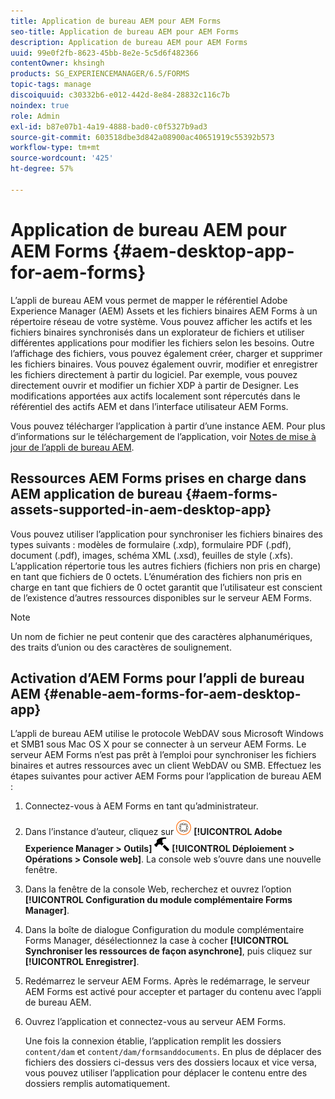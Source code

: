```yaml
---
title: Application de bureau AEM pour AEM Forms
seo-title: Application de bureau AEM pour AEM Forms
description: Application de bureau AEM pour AEM Forms
uuid: 99e0f2fb-8623-45bb-8e2e-5c5d6f482366
contentOwner: khsingh
products: SG_EXPERIENCEMANAGER/6.5/FORMS
topic-tags: manage
discoiquuid: c30332b6-e012-442d-8e84-28832c116c7b
noindex: true
role: Admin
exl-id: b87e07b1-4a19-4888-bad0-c0f5327b9ad3
source-git-commit: 603518dbe3d842a08900ac40651919c55392b573
workflow-type: tm+mt
source-wordcount: '425'
ht-degree: 57%

---
```


# Application de bureau AEM pour AEM Forms {#aem-desktop-app-for-aem-forms}

L’appli de bureau AEM vous permet de mapper le référentiel Adobe Experience Manager (AEM) Assets et les fichiers binaires AEM Forms à un répertoire réseau de votre système. Vous pouvez afficher les actifs et les fichiers binaires synchronisés dans un explorateur de fichiers et utiliser différentes applications pour modifier les fichiers selon les besoins. Outre l’affichage des fichiers, vous pouvez également créer, charger et supprimer les fichiers binaires. Vous pouvez également ouvrir, modifier et enregistrer les fichiers directement à partir du logiciel. Par exemple, vous pouvez directement ouvrir et modifier un fichier XDP à partir de Designer. Les modifications apportées aux actifs localement sont répercutés dans le référentiel des actifs AEM et dans l’interface utilisateur AEM Forms.

Vous pouvez télécharger l’application à partir d’une instance AEM. Pour plus d’informations sur le téléchargement de l’application, voir [Notes de mise à jour de l’appli de bureau AEM](https://helpx.adobe.com/experience-manager/desktop-app/release-notes.html).

## Ressources AEM Forms prises en charge dans AEM application de bureau {#aem-forms-assets-supported-in-aem-desktop-app}

Vous pouvez utiliser l’application pour synchroniser les fichiers binaires des types suivants : modèles de formulaire (.xdp), formulaire PDF (.pdf), document (.pdf), images, schéma XML (.xsd), feuilles de style (.xfs). L’application répertorie tous les autres fichiers (fichiers non pris en charge) en tant que fichiers de 0 octets. L’énumération des fichiers non pris en charge en tant que fichiers de 0 octet garantit que l’utilisateur est conscient de l’existence d’autres ressources disponibles sur le serveur AEM Forms.

>[!NOTE]
>
>Un nom de fichier ne peut contenir que des caractères alphanumériques, des traits d’union ou des caractères de soulignement.

## Activation d’AEM Forms pour l’appli de bureau AEM {#enable-aem-forms-for-aem-desktop-app}

L’appli de bureau AEM utilise le protocole WebDAV sous Microsoft Windows et SMB1 sous Mac OS X pour se connecter à un serveur AEM Forms. Le serveur AEM Forms n’est pas prêt à l’emploi pour synchroniser les fichiers binaires et autres ressources avec un client WebDAV ou SMB. Effectuez les étapes suivantes pour activer AEM Forms pour l’application de bureau AEM :

1. Connectez-vous à AEM Forms en tant qu’administrateur.
1. Dans l’instance d’auteur, cliquez sur ![adobeexperiencemanager](assets/adobeexperiencemanager.png) **[!UICONTROL Adobe Experience Manager > Outils]** ![marteau](assets/hammer.png) **[!UICONTROL Déploiement > Opérations > Console web]**. La console web s’ouvre dans une nouvelle fenêtre.
1. Dans la fenêtre de la console Web, recherchez et ouvrez l’option **[!UICONTROL Configuration du module complémentaire Forms Manager]**.
1. Dans la boîte de dialogue Configuration du module complémentaire Forms Manager, désélectionnez la case à cocher **[!UICONTROL Synchroniser les ressources de façon asynchrone]**, puis cliquez sur **[!UICONTROL Enregistrer]**.
1. Redémarrez le serveur AEM Forms. Après le redémarrage, le serveur AEM Forms est activé pour accepter et partager du contenu avec l’appli de bureau AEM.
1. Ouvrez l’application et connectez-vous au serveur AEM Forms.

   Une fois la connexion établie, l’application remplit les dossiers `content/dam` et `content/dam/formsanddocuments`. En plus de déplacer des fichiers des dossiers ci-dessus vers des dossiers locaux et vice versa, vous pouvez utiliser l’application pour déplacer le contenu entre des dossiers remplis automatiquement.
